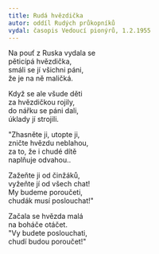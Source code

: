 ```yaml
---
title: Rudá hvězdička 
autor: oddíl Rudých průkopníků
vydal: časopis Vedoucí pionýrů, 1.2.1955
---
```


Na pouť z Ruska vydala se   
pěticípá hvězdička,   
smáli se jí všichni páni,    
že je na ně maličká.

Když se ale všude děti    
za hvězdičkou rojily,  
do nářku se páni dali,   
úklady jí strojili.

"Zhasněte ji, utopte ji,  
zničte hvězdu neblahou,   
za to, že i chudé dítě   
naplňuje odvahou..

Zažeňte ji od činžáků,   
vyžeňte jí od všech chat!   
My budeme poroučeti,  
chudák musí poslouchat!"

Začala se hvězda malá   
na boháče otáčet.   
"Vy budete poslouchati,   
chudí budou poroučet!"